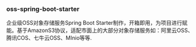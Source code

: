### oss-spring-boot-starter

企业级OSS对象存储服务Spring Boot Starter制作，开箱即用，为项目进行赋能。基于AmazonS3协议，适配市面上的大部分对象存储服务如：阿里云OSS、腾讯COS、七牛云OSS、MInio等等.


